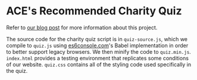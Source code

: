 # ACE's Recommended Charity Quiz
Refer to [our blog post](https://animalcharityevaluators.org/blog/updates-to-aces-charity-quiz/) for more information about this project.

The source code for the charity quiz script is in `quiz-source.js`, which we compile to `quiz.js` using [es6console.com](https://es6console.com/)'s Babel implementation in order to better support legacy browsers. We then minify the code to `quiz.min.js`. `index.html` provides a testing environment that replicates some conditions of our website. `quiz.css` contains all of the styling code used specifically in the quiz.